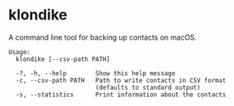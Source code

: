 # klondike

A command line tool for backing up contacts on macOS.

    Usage:
      klondike [--csv-path PATH]

      -?, -h, --help        Show this help message
      -c, --csv-path PATH   Path to write contacts in CSV format
                            (defaults to standard output)
      -s, --statistics      Print information about the contacts
